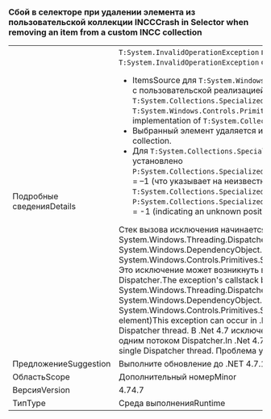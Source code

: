 ### <a name="crash-in-selector-when-removing-an-item-from-a-custom-incc-collection"></a><span data-ttu-id="ce088-101">Сбой в селекторе при удалении элемента из пользовательской коллекции INCC</span><span class="sxs-lookup"><span data-stu-id="ce088-101">Crash in Selector when removing an item from a custom INCC collection</span></span>

|   |   |
|---|---|
|<span data-ttu-id="ce088-102">Подробные сведения</span><span class="sxs-lookup"><span data-stu-id="ce088-102">Details</span></span>|<span data-ttu-id="ce088-103"><code>T:System.InvalidOperationException</code> может возникнуть в следующих сценариях:</span><span class="sxs-lookup"><span data-stu-id="ce088-103">An <code>T:System.InvalidOperationException</code> can occur in the following scenario:</span></span><ul><li><span data-ttu-id="ce088-104">ItemsSource для <code>T:System.Windows.Controls.Primitives.Selector</code> является коллекцией с пользовательской реализацией <code>T:System.Collections.Specialized.INotifyCollectionChanged</code>.</span><span class="sxs-lookup"><span data-stu-id="ce088-104">The ItemsSource for a <code>T:System.Windows.Controls.Primitives.Selector</code> is a collection with a custom implementation of <code>T:System.Collections.Specialized.INotifyCollectionChanged</code>.</span></span></li><li><span data-ttu-id="ce088-105">Выбранный элемент удаляется из коллекции.</span><span class="sxs-lookup"><span data-stu-id="ce088-105">The selected item is removed from the collection.</span></span></li><li><span data-ttu-id="ce088-106">Для <code>T:System.Collections.Specialized.NotifyCollectionChangedEventArgs</code> установлено <code>P:System.Collections.Specialized.NotifyCollectionChangedEventArgs.OldStartingIndex</code> = –1 (что указывает на неизвестную позицию).</span><span class="sxs-lookup"><span data-stu-id="ce088-106">The <code>T:System.Collections.Specialized.NotifyCollectionChangedEventArgs</code> has <code>P:System.Collections.Specialized.NotifyCollectionChangedEventArgs.OldStartingIndex</code> = -1 (indicating an unknown position).</span></span></li></ul><span data-ttu-id="ce088-107">Стек вызова исключения начинается в System.Windows.Threading.Dispatcher.VerifyAccess() в System.Windows.DependencyObject.GetValue(DependencyProperty dp) в System.Windows.Controls.Primitives.Selector.GetIsSelected(DependencyObject element) Это исключение может возникнуть в .Net 4.5, если у приложения несколько потоков Dispatcher.</span><span class="sxs-lookup"><span data-stu-id="ce088-107">The exception's callstack begins at System.Windows.Threading.Dispatcher.VerifyAccess() at System.Windows.DependencyObject.GetValue(DependencyProperty dp) at System.Windows.Controls.Primitives.Selector.GetIsSelected(DependencyObject element)This exception can occur in .Net 4.5 if the application has more than one Dispatcher thread.</span></span> <span data-ttu-id="ce088-108">В .Net 4.7 исключение также может возникнуть в приложениях с одним потоком Dispatcher.</span><span class="sxs-lookup"><span data-stu-id="ce088-108">In .Net 4.7 the exception can also occur in applications with a single Dispatcher thread.</span></span> <span data-ttu-id="ce088-109">Проблема устранена в .Net 4.7.1.</span><span class="sxs-lookup"><span data-stu-id="ce088-109">The issue is fixed in .Net 4.7.1.</span></span>|
|<span data-ttu-id="ce088-110">Предложение</span><span class="sxs-lookup"><span data-stu-id="ce088-110">Suggestion</span></span>|<span data-ttu-id="ce088-111">Выполните обновление до .NET 4.7.1.</span><span class="sxs-lookup"><span data-stu-id="ce088-111">Upgrade to .Net 4.7.1.</span></span>|
|<span data-ttu-id="ce088-112">Область</span><span class="sxs-lookup"><span data-stu-id="ce088-112">Scope</span></span>|<span data-ttu-id="ce088-113">Дополнительный номер</span><span class="sxs-lookup"><span data-stu-id="ce088-113">Minor</span></span>|
|<span data-ttu-id="ce088-114">Версия</span><span class="sxs-lookup"><span data-stu-id="ce088-114">Version</span></span>|<span data-ttu-id="ce088-115">4.7</span><span class="sxs-lookup"><span data-stu-id="ce088-115">4.7</span></span>|
|<span data-ttu-id="ce088-116">Тип</span><span class="sxs-lookup"><span data-stu-id="ce088-116">Type</span></span>|<span data-ttu-id="ce088-117">Среда выполнения</span><span class="sxs-lookup"><span data-stu-id="ce088-117">Runtime</span></span>|

